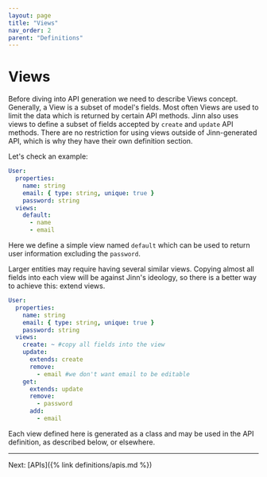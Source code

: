 ```yaml
---
layout: page
title: "Views"
nav_order: 2
parent: "Definitions"
---
```


# Views
Before diving into API generation we need to describe Views concept. 
Generally, a View is a subset of model's fields. Most often Views are used 
to limit the data which is returned by certain API methods. Jinn also uses views 
to define a subset of fields accepted by `create` and `update` API methods.
There are no restriction for using views outside of Jinn-generated API, 
which is why they have their own definition section.

Let's check an example:
```yaml
User:
  properties:
    name: string
    email: { type: string, unique: true }
    password: string
  views:
    default:
      - name
      - email
```
Here we define a simple view named `default` which can be used to return user information excluding the `password`.

Larger entities may require having several similar views. Copying almost all fields into each view will be 
against Jinn's ideology, so there is a better way to achieve this: extend views.
```yaml
User:
  properties:
    name: string
    email: { type: string, unique: true }
    password: string
  views:
    create: ~ #copy all fields into the view
    update: 
      extends: create
      remove:
        - email #we don't want email to be editable
    get:
      extends: update
      remove:
        - password
      add:
        - email
```
Each view defined here is generated as a class and may be used in the API definition, 
as described below, or elsewhere.

---
Next: [APIs]({% link definitions/apis.md %})
